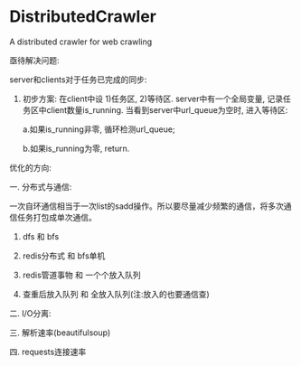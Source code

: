 # DistributedCrawler
A distributed crawler for web crawling

亟待解决问题:

server和clients对于任务已完成的同步:

1. 初步方案: 在client中设 1)任务区, 2)等待区. server中有一个全局变量, 记录任务区中client数量is_running.
   当看到server中url_queue为空时, 进入等待区:

   a.如果is_running非零, 循环检测url_queue;
   
   b.如果is_running为零, return.

优化的方向:

一. 分布式与通信:

一次自环通信相当于一次list的sadd操作。所以要尽量减少频繁的通信，将多次通信任务打包成单次通信。

1. dfs 和 bfs

2. redis分布式 和 bfs单机

3. redis管道事物 和 一个个放入队列

4. 查重后放入队列 和 全放入队列(注:放入的也要通信查)

二. I/O分离:

三. 解析速率(beautifulsoup)

四. requests连接速率
